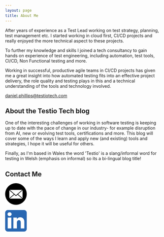 ```yaml
---
layout: page
title: About Me
---
```


After years of experience as a Test Lead working on test strategy, planning, test management etc. I started working in cloud first, CI/CD projects and really enjoyed the more technical aspect to these projects.

To further my knowledge and skills I joined a tech consultancy to gain hands on experience of test engineering, including automation, test tools, CI/CD, Non Functional testing and more.

Working in successful, productive agile teams in CI/CD projects has given me a great insight into how automated testing fits into an effective project delivery, the role quality and testing plays in this and a technical understanding of the tools and technology involved.

<script src="https://platform.linkedin.com/badges/js/profile.js" async defer type="text/javascript"></script>

<div class="badge-base LI-profile-badge" data-locale="en_US" data-size="medium" data-theme="dark" data-type="VERTICAL" data-vanity="daniel-phillips-ba99161b8" data-version="v1"><a class="badge-base__link LI-simple-link" href="https://uk.linkedin.com/in/daniel-phillips-ba99161b8?trk=profile-badge">daniel.phillips@testiotech.com</a><br></div>

<style>
  .badge-container {
    margin-top: 10px; /* Adjust as needed */
  }
</style>

## About the Testio Tech blog

One of the interesting challenges of working in software testing is keeping up to date with the pace of change in our industry- for example disruption from AI, new or evolving test tools, certifications and more. This blog will cover some of the ways I learn and apply new (and existing) tools and strategies, I hope it will be useful for others.

Finally, as I'm based in Wales the word 'Testio' is a slang/informal word for testing in Welsh (emphasis on informal) so its a bi-lingual blog title!

## Contact Me

<a href="mailto:daniel.phillips@testiotech.com"><img src="/images/email2.webp"  alt="email2" width="70" height="70"></a>

<a href="https://uk.linkedin.com/in/daniel-phillips-ba99161b"><img src="/images/linkedin3.webp"  alt="LI icon - small" width="70" height="70"></a>
